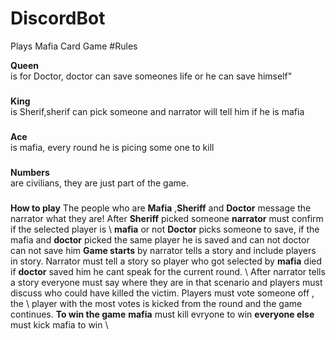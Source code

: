 # DiscordBot
Plays Mafia Card Game
#Rules

**Queen** \
is for Doctor, doctor can save someones life or he can save himself" 
###
**King**  \
is Sherif,sherif can pick someone and narrator will tell him if he is mafia 
###
**Ace** \
is mafia, every round he is picing some one to kill 
###
**Numbers** \
are civilians, they are just part of the game. 
###
###
**How to play** 
The people who are **Mafia** ,**Sheriff** and **Doctor** message the narrator what they are! After **Sheriff** picked someone **narrator** must confirm if the selected player is \ **mafia** or not **Doctor** picks someone to save, if the mafia and **doctor** picked the same player he is saved and can  not doctor can not save him **Game starts** by narrator  tells a story and include players in story. Narrator must tell a story so player who got selected by **mafia** died if **doctor** saved him he cant speak for the current round. \ After narrator tells a story everyone must say where they are in that scenario and players must discuss who could have killed the victim. Players must vote someone off , the \ player with the most votes is kicked from the round  and the game continues. **To win the game** **mafia** must kill evryone to win **everyone else** must kick mafia to win \ 
